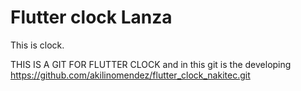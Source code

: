 # Flutter clock Lanza

This is clock.

THIS IS A GIT FOR  FLUTTER CLOCK   and in this git is the developing https://github.com/akilinomendez/flutter_clock_nakitec.git
